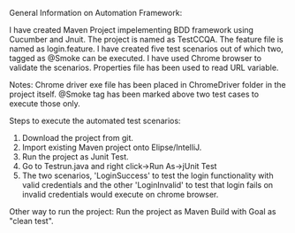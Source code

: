 
General Information on Automation Framework:

I have created Maven Project impelementing BDD framework using Cucumber and Jnuit.
The project is named as TestCCQA. The feature file is named as login.feature. 
I have created five test scenarios out of which two, tagged as @Smoke can be executed. 
I have used Chrome browser to validate the scenarios.
Properties file has been used to read URL variable.

Notes:
Chrome driver exe file has been placed in ChromeDriver folder in the project itself.
@Smoke tag has been marked above two test cases to execute those only.

Steps to execute the automated test scenarios:

1. Download the project from git.
2. Import existing Maven project onto Elipse/IntelliJ.
3. Run the project as Junit Test.
4. Go to Testrun.java and right click->Run As->jUnit Test
5. The two scenarios, 'LoginSuccess' to test the login functionality with valid credentials and the other
'LoginInvalid' to test that login fails on invalid credentials would execute on chrome browser.


Other way to run the project:
Run the project as Maven Build with Goal as "clean test".